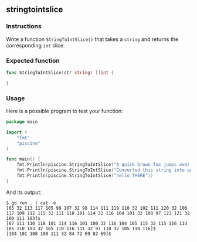 ## stringtointslice

### Instructions

Write a function `StringToIntSlice()` that takes a `string` and returns the corresponding `int` slice.

### Expected function

```go
func StringToIntSlice(str string) []int {

}
```

### Usage

Here is a possible program to test your function:

```go
package main

import (
	"fmt"
	"piscine"
)

func main() {
	fmt.Println(piscine.StringToIntSlice("A quick brown fox jumps over the lazy dog"))
	fmt.Println(piscine.StringToIntSlice("Converted this string into an int"))
	fmt.Println(piscine.StringToIntSlice("hello THERE"))
}
```

And its output:

```console
$ go run . | cat -e
[65 32 113 117 105 99 107 32 98 114 111 119 110 32 102 111 120 32 106 117 109 112 115 32 111 118 101 114 32 116 104 101 32 108 97 122 121 32 100 111 103]$
[67 111 110 118 101 114 116 101 100 32 116 104 105 115 32 115 116 114 105 110 103 32 105 110 116 111 32 97 110 32 105 110 116]$
[104 101 108 108 111 32 84 72 69 82 69]$
```
